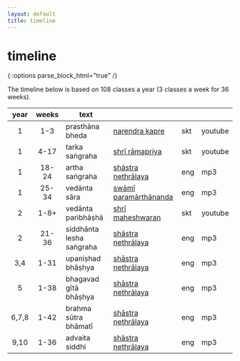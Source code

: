```yaml
---
layout: default
title: timeline
---
```


# timeline

{::options parse_block_html="true" /}

The timeline below is based on 108 classes a year (3 classes a week for 36 weeks).

| year  | weeks | text                     |                                  |     |         |
|:-----:|:-----:| ------------------------ | -------------------------------- | --- | ------- |
| 1     | 1-3   | prasthāna bheda          | [narendra kapre][pb-nk]          | skt | youtube |
| 1     | 4-17  | tarka saṅgraha           | [shrī rāmapriya][ts]           | skt | youtube |
| 1     | 18-24 | artha saṅgraha           | [shāstra nethrālaya][as]         | eng | mp3     |
| 1     | 25-34 | vedānta sāra             | [swāmī paramārthānanda][vs]      | eng | mp3     |
| 2     | 1-8+  | vedānta paribhāṣhā       | [shrī maheshwaran][vpm]           | skt | youtube |
| 2     | 21-36 | siddhānta lesha saṅgraha | [shāstra nethrālaya][sls]        | eng | mp3     |
| 3,4   | 1-31  | upaniṣhad bhāṣhya        | [shāstra nethrālaya][up]         | eng | mp3     |
| 5     | 1-38  | bhagavad gītā bhāṣhya    | [shāstra nethrālaya][gi]         | eng | mp3     |
| 6,7,8 | 1-42  | brahma sūtra bhāmatī     | [shāstra nethrālaya][bs]         | eng | mp3     |
| 9,10  | 1-36  | advaita siddhi           | [shāstra nethrālaya][as]         | eng | mp3     |

[pb]: https://www.youtube.com/watch?v=iWQeOng-pCQ&list=PLFvJhDZZSfT1aX7NDZCZcMfVHKyNuQTAR
[pb-nk]: https://www.youtube.com/watch?v=iWQeOng-pCQ&list=PLFvJhDZZSfT1aX7NDZCZcMfVHKyNuQTAR
[ts]: https://www.youtube.com/watch?v=qvP65AIaHcI&list=PLYBqfL4ycMjsRkQI6wg6w8aPKIXScMKRp
[as]: http://shastranethralaya.org/discourse/poorva-mimasa-discourse
[vs]: https://archive.org/search.php?query=%28Parmarthananda%20OR%20Parmarthananada%20OR%20Parmarathananada%29%20AND%20%28VedantaSara%20OR%20%22Vedanta%20Sara%22%29
[vp]: http://shastranethralaya.org/discourse/part-1-paribhasha-e
[vpm]: https://www.youtube.com/watch?v=U0mBUPi3aEI&list=PLnnFGi5KwfGG2kIrf3Zh9Glvi_JWtvh1d
[sls]: http://shastranethralaya.org/discourse/SiddhantaLesaSangraha
[up]: http://shastranethralaya.org/discourse/upanishad
[gi]: http://shastranethralaya.org/discourse/bhagavadgita
[bs]: http://shastranethralaya.org/subject/brahmasutra
[as]: http://shastranethralaya.org/subject/advaita-siddhi/